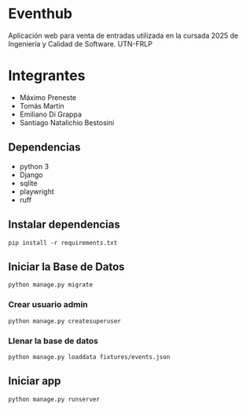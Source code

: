 # Eventhub

Aplicación web para venta de entradas utilizada en la cursada 2025 de Ingeniería y Calidad de Software. UTN-FRLP

# Integrantes
- Máximo Preneste
- Tomás Martin
- Emiliano Di Grappa
- Santiago Natalichio Bestosini

## Dependencias

- python 3
- Django
- sqlite
- playwright
- ruff

## Instalar dependencias

`pip install -r requirements.txt`

## Iniciar la Base de Datos

`python manage.py migrate`

### Crear usuario admin

`python manage.py createsuperuser`

### Llenar la base de datos

`python manage.py loaddata fixtures/events.json`

## Iniciar app

`python manage.py runserver`
